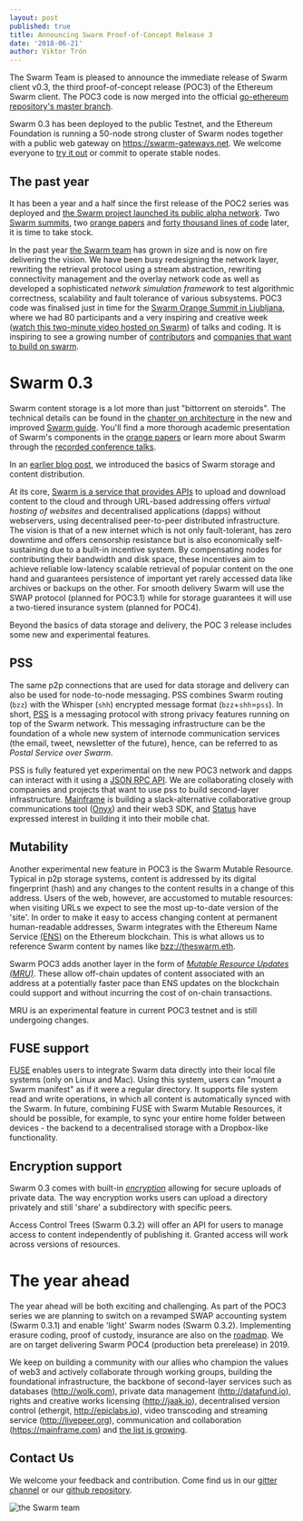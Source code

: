 ```yaml
---
layout: post
published: true
title: Announcing Swarm Proof-of-Concept Release 3
date: '2018-06-21'
author: Viktor Trón
---
```

The Swarm Team is pleased to announce the immediate release of Swarm client v0.3, the third proof-of-concept release (POC3) of the Ethereum Swarm client. The POC3 code is now merged into the official [go-ethereum repository's master branch](https://github.com/ethereum/go-ethereum).


Swarm 0.3 has been deployed to the public Testnet, and the Ethereum Foundation is running a 50-node strong cluster of Swarm nodes together with a public web gateway on https://swarm-gateways.net. We welcome everyone to [try it out](http://swarm-guide.readthedocs.io/en/latest/gettingstarted.html) or commit to operate stable nodes.

## The past year

It has been a year and a half since the first release of the POC2 series was deployed and [the Swarm project launched its public alpha network](https://blog.ethereum.org/2016/12/15/swarm-alpha-public-pilot-basics-swarm/).
Two [Swarm summits](https://swarm-gateways.net/bzz:/swarm-orange-summit.eth), two [orange papers](http://swarm-guide.readthedocs.io/en/latest/introduction.html#orange-papers) and [forty thousand lines of code](https://github.com/ethereum/go-ethereum/pull/17041) later, it is time to take stock.

In the past year [the Swarm team](https://blog.ethereum.org/img/2018/06/swarm_team_2018.jpg) has grown in size and is now on fire delivering the vision. We have been busy redesigning the network layer, rewriting the retrieval protocol using a stream abstraction, rewriting connectivity management and the overlay network code as well as developed a sophisticated *network simulation framework* to test algorithmic correctness, scalability and fault tolerance of various subsystems.
POC3 code was finalised just in time for the [Swarm Orange Summit in Ljubljana](https://swarm-gateways.net/bzz:/swarm-orange-summit.eth), where we had 80 participants and a very inspiring and creative week ([watch this two-minute video hosted on Swarm](https://swarm-gateways.net/bzz:/079b4f4155d7e8b5ee76e8dd4e1a6a69c5b483d499654f03d0b3c588571d6be9/)) of talks and coding. It is inspiring to see a growing number of [contributors](https://github.com/ethersphere/go-ethereum/blob/b14d635539a7fd548bd1fe4fe987f137229ff38e/swarm/AUTHORS) and [companies that want to build on swarm](http://swarm-guide.readthedocs.io/en/latest/introduction.html#sponsors-and-collaborators).

# Swarm 0.3

Swarm content storage is a lot more than just "bittorrent on steroids". The technical details can be found in the [chapter on architecture](http://swarm-guide.readthedocs.io/en/latest/architecture.html) in the new and improved [Swarm guide](http://swarm-guide.readthedocs.io/en/latest/). You'll find a more thorough academic presentation of Swarm's components in the [orange papers](http://swarm-guide.readthedocs.io/en/latest/introduction.html#orange-papers) or learn more about Swarm through the [recorded conference talks](http://swarm-guide.readthedocs.io/en/latest/resources.html).

In an [earlier blog post](https://blog.ethereum.org/2016/12/15/swarm-alpha-public-pilot-basics-swarm/), we introduced the basics of Swarm storage and content distribution.

At its core, [Swarm is a service that provides APIs](swarm-guide.readthedocs.io/en/latest/apireference.html) to upload and download content to the cloud and through URL-based addressing offers *virtual hosting of websites* and decentralised applications (dapps) without webservers, using decentralised peer-to-peer distributed infrastructure.  The vision is that of a new internet which is not only fault-tolerant, has zero downtime and offers censorship resistance but is also economically self-sustaining due to a built-in incentive system. By compensating nodes for contributing their bandwidth and disk space, these incentives aim to achieve reliable low-latency scalable retrieval of popular content on the one hand and guarantees persistence of important yet rarely accessed data like archives or backups on the other. For smooth delivery Swarm will use the SWAP protocol (planned for POC3.1) while for storage guarantees it will use a two-tiered insurance system (planned for POC4).

Beyond the basics of data storage and delivery, the POC 3 release includes some new and experimental features.

## PSS

The same p2p connections that are used for data storage and delivery can also be used for node-to-node messaging. PSS combines Swarm routing (`bzz`)  with the Whisper (`shh`) encrypted message format (`bzz`+`shh`=`pss`). In short, [PSS](http://swarm-guide.readthedocs.io/en/latest/pss.html) is a messaging protocol with strong privacy features running on top of the Swarm network. This messaging infrastructure can be the foundation of a whole new system of internode communication services (the email, tweet, newsletter of the future), hence, can be referred to as *Postal Service over Swarm*.

PSS is fully featured yet experimental on the new POC3 network and dapps can interact with it using a [JSON RPC API](http://swarm-guide.readthedocs.io/en/latest/apireference.html#PSS). We are collaborating closely with companies and projects that want to use pss to build second-layer infrastructure. [Mainframe](http://mainframe.com) is building a slack-alternative collaborative group communications tool ([Onyx](https://blog.mainframe.com/mainframe-pre-alpha-release-fca532317111)) and their web3 SDK, and [Status](http://status.im) have expressed interest in building it into their mobile chat.

## Mutability

Another experimental new feature in POC3 is the Swarm Mutable Resource.
Typical in p2p storage systems, content is addressed by its digital fingerprint (hash) and any changes to the content results in a change of this address. Users of the web, however, are accustomed to mutable resources: when visiting URLs we expect to see the most up-to-date version of the 'site'. In order to make it easy to access changing content at permanent human-readable addresses, Swarm integrates with the Ethereum Name Service [(ENS)](http://swarm-guide.readthedocs.io/en/latest/usage.html#using-ens-names) on the Ethereum blockchain. This is what allows us to reference Swarm content by names like [bzz://theswarm.eth](https://swarm-gateways.net/bzz:/theswarm.eth/).

Swarm POC3 adds another layer in the form of [*Mutable Resource Updates (MRU)*](http://swarm-guide.readthedocs.io/en/latest/usage.html#mutable-resource-updates). These allow off-chain updates of content associated with an address at a potentially faster pace than ENS updates on the blockchain could support and without incurring the cost of on-chain transactions.

MRU is an experimental feature in current POC3 testnet and is still undergoing changes.

## FUSE support

[FUSE](http://swarm-guide.readthedocs.io/en/latest/usage.html#fuse) enables users to integrate Swarm data directly into their local file systems (only on Linux and Mac). Using this system, users can "mount a Swarm manifest" as if it were a regular directory. It supports file system read and write operations, in which all content is automatically synced with the Swarm.
In future, combining FUSE with Swarm Mutable Resources, it should be possible, for example, to sync your entire home folder between devices - the backend to a decentralised storage with a Dropbox-like functionality.

## Encryption support

Swarm 0.3 comes with built-in [*encryption*](http://swarm-guide.readthedocs.io/en/latest/usage.html#encryption) allowing for secure uploads of private data. The way encryption works users can upload a directory privately and still 'share' a subdirectory with specific peers.

Access Control Trees (Swarm 0.3.2) will offer an API for users to manage access to content independently of publishing it. Granted access will work across versions of resources.

# The year ahead

The year ahead will be both exciting and challenging. As part of the POC3 series we are planning to switch on a revamped SWAP accounting system (Swarm 0.3.1) and enable 'light' Swarm nodes (Swarm 0.3.2).
Implementing erasure coding, proof of custody, insurance are also on the [roadmap](https://github.com/orgs/ethersphere/projects/5).
We are on target delivering Swarm POC4 (production beta prerelease) in 2019.

We keep on building a community with our allies who champion the values of web3 and actively collaborate through working groups, building the foundational infrastructure, the backbone of second-layer services such as databases (http://wolk.com), private data management (http://datafund.io), rights and creative works licensing (http://jaak.io), decentralised version control (ethergit, http://epiclabs.io), video transcoding and streaming service (http://livepeer.org), communication and collaboration (https://mainframe.com) and [the list is growing](http://swarm-guide.readthedocs.io/en/latest/introduction.html#sponsors-and-collaborators).

## Contact Us

We welcome your feedback and contribution. Come find us in our [gitter channel](https://gitter.im/ethereum/swarm) or our [github repository](https://github.com/ethersphere/go-ethereum).



![the Swarm team](https://blog.ethereum.org/img/2018/06/swarm_team_2018.jpg:large)